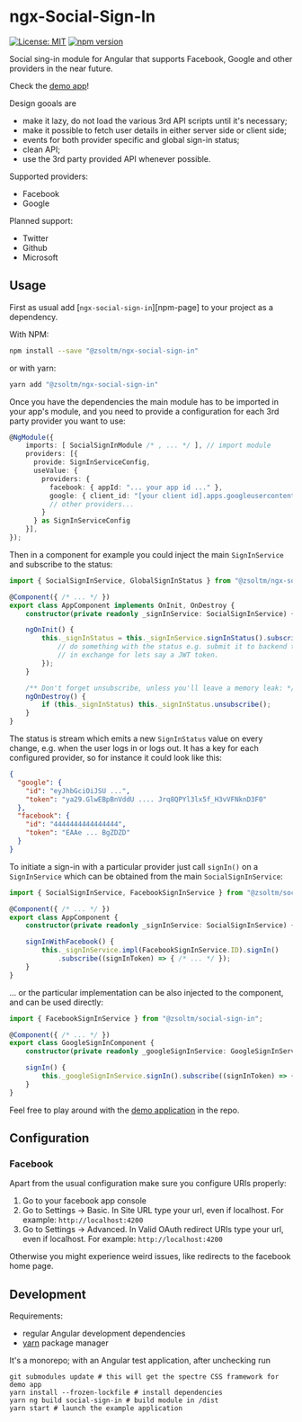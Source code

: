 ngx-Social-Sign-In
==================

[![License: MIT](https://img.shields.io/badge/License-MIT-brightgreen.svg)](https://github.com/zsoltm/ngx-social-sign-in/blob/master/LICENSE)
[![npm version](https://badge.fury.io/js/%40zsoltm%2Fngx-social-sign-in.svg)](https://www.npmjs.com/package/@zsoltm/ngx-social-sign-in)

Social sing-in module for Angular that supports Facebook, Google and other providers in the near future.

Check the [demo app][demo-app]!

Design gooals are

+ make it lazy, do not load the various 3rd API scripts until it's necessary;
+ make it possible to fetch user details in either server side or client side;
+ events for both provider specific and global sign-in status;
+ clean API;
+ use the 3rd party provided API whenever possible.

Supported providers:

+ Facebook
+ Google

Planned support:

+ Twitter
+ Github
+ Microsoft

Usage
-----

First as usual add [`ngx-social-sign-in`][npm-page] to your project as a dependency.

With NPM:

``` bash
npm install --save "@zsoltm/ngx-social-sign-in"
```

or with yarn:

``` bash
yarn add "@zsoltm/ngx-social-sign-in"
```

Once you have the dependencies the main module has to be imported in your app's module, and you need to provide a configuration for
each 3rd party provider you want to use:

``` typescript
@NgModule({
    imports: [ SocialSignInModule /* , ... */ ], // import module
    providers: [{
      provide: SignInServiceConfig,
      useValue: {
        providers: {
          facebook: { appId: "... your app id ..." },
          google: { client_id: "[your client id].apps.googleusercontent.com" } // ,
          // other providers...
        }
      } as SignInServiceConfig
    }],    
});
```

Then in a component for example you could inject the main `SignInService` and subscribe to the status:

``` typescript
import { SocialSignInService, GlobalSignInStatus } from "@zsoltm/ngx-social-sign-in";

@Component({ /* ... */ })
export class AppComponent implements OnInit, OnDestroy {
    constructor(private readonly _signInService: SocialSignInService) {}

    ngOnInit() {
        this._signInStatus = this._signInService.signInStatus().subscribe((status) => { // as GlobalSignInStatus
            // do something with the status e.g. submit it to backend to obtain a longer term access token
            // in exchange for lets say a JWT token.
        });
    }

    /** Don't forget unsubscribe, unless you'll leave a memory leak: */
    ngOnDestroy() {
        if (this._signInStatus) this._signInStatus.unsubscribe();
    }
}
```

The status is stream which emits a new `SignInStatus` value on every change, e.g. when the user logs in or logs out.
It has a key for each configured provider, so for instance it could look like this:

``` json
{
  "google": {
    "id": "eyJhbGciOiJSU ...",
    "token": "ya29.GlwEBpBnVddU .... Jrq8QPYl3lx5f_H3vVFNknD3F0"
  },
  "facebook": {
    "id": "4444444444444444",
    "token": "EAAe ... BgZDZD"
  }
}
```

To initiate a sign-in with a particular provider just call `signIn()` on a `SignInService` which can be obtained
from the main `SocialSignInService`:

``` typescript
import { SocialSignInService, FacebookSignInService } from "@zsoltm/social-sign-in";

@Component({ /* ... */ })
export class AppComponent {
    constructor(private readonly _signInService: SocialSignInService) {}

    signInWithFacebook() {
        this._signInService.impl(FacebookSignInService.ID).signIn()
            .subscribe((signInToken) => { /* ... */ });
    }
}

```

... or the particular implementation can be also injected to the component, and can be used directly:

``` typescript
import { FacebookSignInService } from "@zsoltm/social-sign-in";

@Component({ /* ... */ })
export class GoogleSignInComponent {
    constructor(private readonly _googleSignInService: GoogleSignInService) {} // service injected directly

    signIn() {
        this._googleSignInService.signIn().subscribe((signInToken) => { /* ... */ });
    }
}
```

Feel free to play around with the [demo application][demo-app] in the repo.

Configuration
-------------

### Facebook

Apart from the usual configuration make sure you configure URIs properly:

1. Go to your facebook app console
2. Go to Settings -> Basic. In Site URL type your url, even if localhost. For example: `http://localhost:4200`
3. Go to Settings -> Advanced. In Valid OAuth redirect URIs type your url, even if localhost. For example: `http://localhost:4200`

Otherwise you might experience weird issues, like redirects to the facebook home page.

Development
-----------

Requirements:

+ regular Angular development dependencies
+ [yarn][yarn] package manager

It's a monorepo; with an Angular test application, after unchecking run

    git submodules update # this will get the spectre CSS framework for demo app
    yarn install --frozen-lockfile # install dependencies
    yarn ng build social-sign-in # build module in /dist
    yarn start # launch the example application

[yarn]: https://yarnpkg.com/
[demo-app]: https://zsoltm.github.io/ngx-social-sign-in/testbed/
